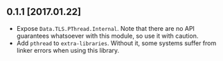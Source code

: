 ## 0.1.1 [2017.01.22]
* Expose `Data.TLS.PThread.Internal`. Note that there are no API guarantees
  whatsoever with this module, so use it with caution.
* Add `pthread` to `extra-libraries`. Without it, some systems suffer
  from linker errors when using this library.

